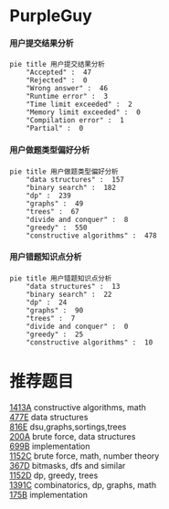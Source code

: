 # PurpleGuy

<!-- tabs:start -->



#### **用户提交结果分析**

```mermaid
pie title 用户提交结果分析
    "Accepted" :  47
    "Rejected" :  0
    "Wrong answer" :  46
    "Runtime error" :  3
    "Time limit exceeded" :  2
    "Memory limit exceeded" :  0
    "Compilation error" :  1
    "Partial" :  0
```

#### **用户做题类型偏好分析**

```mermaid
pie title 用户做题类型偏好分析
    "data structures" :  157
    "binary search" :  182
    "dp" :  239
    "graphs" :  49
    "trees" :  67
    "divide and conquer" :  8
    "greedy" :  550
    "constructive algorithms" :  478
```
#### **用户错题知识点分析**

```mermaid
pie title 用户错题知识点分析
    "data structures" :  13
    "binary search" :  22
    "dp" :  24
    "graphs" :  90
    "trees" :  7
    "divide and conquer" :  0
    "greedy" :  25
    "constructive algorithms" :  10
```



<!-- tabs:end -->
# 推荐题目
[1413A](https://codeforces.com/contest/1413/problem/A)		constructive algorithms,
                        math		  
[477E](https://codeforces.com/contest/477/problem/E)		data structures		  
[816E](https://codeforces.com/contest/816/problem/E)		dsu,graphs,sortings,trees		  
[200A](https://codeforces.com/contest/200/problem/A)		brute force,
                        data structures		  
[699B](https://codeforces.com/contest/699/problem/B)		implementation		  
[1152C](https://codeforces.com/contest/1152/problem/C)		brute force,
                        math,
                        number theory		  
[367D](https://codeforces.com/contest/367/problem/D)		bitmasks,
                        dfs and similar		  
[1152D](https://codeforces.com/contest/1152/problem/D)		dp,
                        greedy,
                        trees		  
[1391C](https://codeforces.com/contest/1391/problem/C)		combinatorics,
                        dp,
                        graphs,
                        math		  
[175B](https://codeforces.com/contest/175/problem/B)		implementation		  
